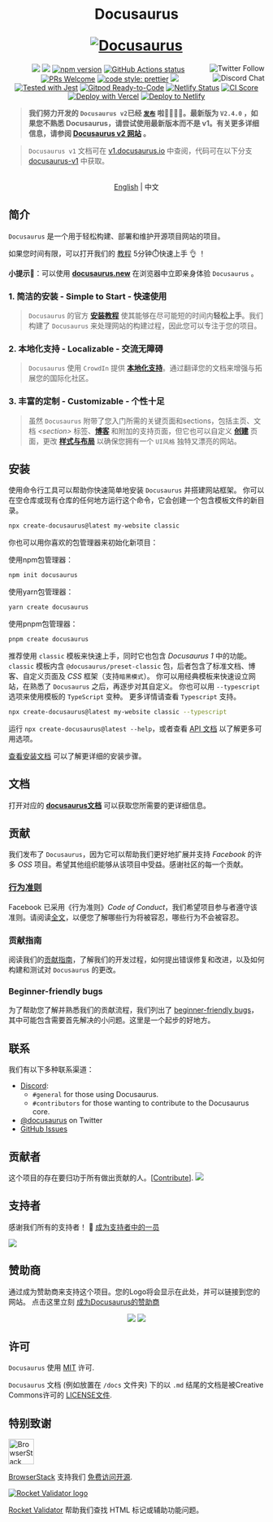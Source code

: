 <h1 align="center">
  <p align="center">Docusaurus</p>
  <a href="https://docusaurus.io"><img src="https://docusaurus.io/img/slash-introducing.svg" alt="Docusaurus"></a>
</h1>

<p align="center">
  <a href="https://twitter.com/docusaurus"><img src="https://img.shields.io/twitter/follow/docusaurus.svg?style=social" align="right" alt="Twitter Follow" /></a>
  <a href="#backers" alt="sponsors on Open Collective"><img src="https://opencollective.com/Docusaurus/backers/badge.svg" /></a>
  <a href="#sponsors" alt="Sponsors on Open Collective"><img src="https://opencollective.com/Docusaurus/sponsors/badge.svg" /></a>
  <a href="https://www.npmjs.com/package/@docusaurus/core"><img src="https://img.shields.io/npm/v/@docusaurus/core.svg?style=flat" alt="npm version"></a>
  <a href="https://github.com/facebook/docusaurus/actions/workflows/tests.yml"><img src="https://github.com/facebook/docusaurus/actions/workflows/tests.yml/badge.svg" alt="GitHub Actions status"></a>
  <a href="CONTRIBUTING.md#pull-requests"><img src="https://img.shields.io/badge/PRs-welcome-brightgreen.svg" alt="PRs Welcome"></a>
  <a href="https://discord.gg/docusaurus"><img src="https://img.shields.io/discord/102860784329052160.svg" align="right" alt="Discord Chat" /></a>
  <a href= "https://github.com/prettier/prettier"><img alt="code style: prettier" src="https://img.shields.io/badge/code_style-prettier-ff69b4.svg"></a>
  <a href="#license"><img src="https://img.shields.io/github/license/sourcerer-io/hall-of-fame.svg?colorB=ff0000"></a>
  <a href="https://github.com/facebook/jest"><img src="https://img.shields.io/badge/tested_with-jest-99424f.svg" alt="Tested with Jest"></a>
  <a href="https://gitpod.io/#https://github.com/facebook/docusaurus"><img src="https://img.shields.io/badge/Gitpod-Ready--to--Code-blue?logo=gitpod" alt="Gitpod Ready-to-Code"/></a>
  <a href="https://app.netlify.com/sites/docusaurus-2/deploys"><img src="https://api.netlify.com/api/v1/badges/9e1ff559-4405-4ebe-8718-5e21c0774bc8/deploy-status" alt="Netlify Status"></a>
  <a href="https://meercode.io/facebook/docusaurus"><img src="https://meercode.io/badge/facebook/docusaurus?type=ci-score" alt="CI Score"></a>
  <a href="https://vercel.com/new/clone?repository-url=https%3A%2F%2Fgithub.com%2Ffacebook%2Fdocusaurus%2Ftree%2Fmain%2Fexamples%2Fclassic&project-name=my-docusaurus-site&repo-name=my-docusaurus-site"><img src="https://vercel.com/button" alt="Deploy with Vercel"/></a>
  <a href="https://app.netlify.com/start/deploy?repository=https://github.com/slorber/docusaurus-starter"><img src="https://www.netlify.com/img/deploy/button.svg" alt="Deploy to Netlify"></a>
</p>

> **我们努力开发的 `Docusaurus v2`已经 [`发布`](https://github.com/facebook/docusaurus/releases) 啦🥳🎊🎉🎉。最新版为  `V2.4.0` ，如果您不熟悉 Docusaurus，请尝试使用最新版本而不是 v1。有关更多详细信息，请参阅 [Docusaurus v2 网站](https://docusaurus.io/) 。**

> `Docusaurus v1` 文档可在 [v1.docusaurus.io](https://v1.docusaurus.io) 中查阅，代码可在以下分支 [docusaurus-v1](https://github.com/facebook/docusaurus/tree/docusaurus-v1) 中获取。

<p align="center">
    <br> <a href="README.md">English</a> | 中文
</p>

## 简介

`Docusaurus` 是一个用于轻松构建、部署和维护开源项目网站的项目。

如果您时间有限，可以打开我们的 [教程](https://tutorial.docusaurus.io) 5分钟⏱️快速上手 &#x1F44C; ！

**小提示&#x1F440;**：可以使用 **[docusaurus.new](https://docusaurus.new)** 在浏览器中立即亲身体验 `Docusaurus` 。

### 1. **简洁的安装 - Simple to Start - 快速使用**

> `Docusaurus` 的官方 [**安装教程**](https://docusaurus.io/docs/installation) 使其能够在尽可能短的时间内**轻松上手**。我们构建了 `Docusaurus` 来处理网站的构建过程，因此您可以专注于您的项目。

### 2. **本地化支持 - Localizable - 交流无障碍**

> `Docusaurus` 使用 `CrowdIn` 提供 [**本地化支持**](https://docusaurus.io/docs/i18n/introduction)。通过翻译您的文档来增强与拓展您的国际化社区。

### 3. **丰富的定制 - Customizable - 个性十足**

> 虽然 `Docusaurus` 附带了您入门所需的关键页面和sections，包括主页、文档 _\<section\>_ 标签、[**博客**](https://docusaurus.io/docs/blog) 和附加的支持页面，但它也可以自定义 [**创建**](https://docusaurus.io/docs/creating-pages) 页面，更改 [**样式与布局**](https://docusaurus.io/docs/styling-layout) 以确保您拥有一个 `UI风格` 独特又漂亮的网站。

## 安装

使用命令行工具可以帮助你快速简单地安装 `Docusaurus` 并搭建网站框架。 你可以在空仓库或现有仓库的任何地方运行这个命令，它会创建一个包含模板文件的新目录。
```bash
npx create-docusaurus@latest my-website classic
```
你也可以用你喜欢的包管理器来初始化新项目：

使用npm包管理器：
```bash
npm init docusaurus
```
使用yarn包管理器：
```bash
yarn create docusaurus
```
使用pnpm包管理器：
```bash
pnpm create docusaurus
```

推荐使用 `classic` 模板来快速上手，同时它也包含 _Docusaurus 1_ 中的功能。 `classic` 模板内含 `@docusaurus/preset-classic` 包，后者包含了标准文档、博客、自定义页面及 _CSS_ 框架（支持`暗黑模式`）。 你可以用经典模板来快速设立网站，在熟悉了 `Docusaurus` 之后，再逐步对其自定义。
你也可以用 `--typescript` 选项来使用模板的 `TypeScript` 变种。 更多详情请查看 `Typescript` 支持。
```bash
npx create-docusaurus@latest my-website classic --typescript
```
运行 <code>npx create-docusaurus@latest --help</code>，或者查看 <a href="https://docusaurus.io/zh-CN/docs/docusaurus-core">API 文档</a> 以了解更多可用选项。

[查看安装文档](https://docusaurus.io/docs/installation) 可以了解更详细的安装步骤。

## 文档
打开对应的 [**docusaurus文档**](https://docusaurus.io/docs) 可以获取您所需要的更详细信息。

## 贡献

我们发布了 `Docusaurus`，因为它可以帮助我们更好地扩展并支持 _Facebook_ 的许多 _OSS_ 项目。希望其他组织能够从该项目中受益。感谢社区的每一个贡献。

### [行为准则](https://code.fb.com/codeofconduct)

Facebook 已采用《行为准则》_Code of Conduct_，我们希望项目参与者遵守该准则。请阅读[全文](https://code.fb.com/codeofconduct)，以便您了解哪些行为将被容忍，哪些行为不会被容忍。

### 贡献指南

阅读我们的[贡献指南](https://github.com/facebook/docusaurus/blob/main/CONTRIBUTING.md)，了解我们的开发过程，如何提出错误修复和改进，以及如何构建和测试对 `Docusaurus` 的更改。

### Beginner-friendly bugs

为了帮助您了解并熟悉我们的贡献流程，我们列出了 [beginner-friendly bugs](https://github.com/facebook/docusaurus/labels/good%20first%20issue)，其中可能包含需要首先解决的小问题。这里是一个起步的好地方。

## 联系

我们有以下多种联系渠道：

- [Discord](https://discord.gg/docusaurus):
  - `#general` for those using Docusaurus.
  - `#contributors` for those wanting to contribute to the Docusaurus core.
- [@docusaurus](https://twitter.com/docusaurus) on Twitter
- [GitHub Issues](https://github.com/facebook/docusaurus/issues)

## 贡献者

这个项目的存在要归功于所有做出贡献的人。[[Contribute](CONTRIBUTING.md)]. <a href="https://github.com/facebook/docusaurus/graphs/contributors"><img src="https://opencollective.com/Docusaurus/contributors.svg?width=890&button=false" /></a>

## 支持者

感谢我们所有的支持者！ 🙏 [成为支持者中的一员](https://opencollective.com/Docusaurus#backer)

<a href="https://opencollective.com/Docusaurus#backers" target="_blank"><img src="https://opencollective.com/Docusaurus/backers.svg?width=890"></a>

## 赞助商

通过成为赞助商来支持这个项目。您的Logo将会显示在此处，并可以链接到您的网站。 点击这里立刻 [成为Docusaurus的赞助商](https://opencollective.com/Docusaurus#sponsor)

<p align="center">
  <a href="https://opencollective.com/Docusaurus/sponsor/0/website" target="_blank"><img src="https://opencollective.com/Docusaurus/sponsor/0/avatar.svg"></a> <a href="https://opencollective.com/Docusaurus/sponsor/1/website" target="_blank"><img src="https://opencollective.com/Docusaurus/sponsor/1/avatar.svg"></a>
</p>

## 许可

`Docusaurus` 使用 [MIT](./LICENSE) 许可.

`Docusaurus` 文档 (例如放置在 `/docs` 文件夹) 下的以 `.md` 结尾的文档是被Creative Commons许可的 [LICENSE文件](./LICENSE-docs).

## 特别致谢

<p>
  <a href="http://www.browserstack.com/" target="_blank">
    <picture>
      <source media="(prefers-color-scheme: dark)" srcset="./admin/img/browserstack-dark-mode-logo.svg#gh-dark-mode-only">
      <img alt="BrowserStack logo" src="./admin/img/browserstack-light-mode-logo.svg#gh-light-mode-only" height="50px" />
    </picture>
  </a>
</p>

[BrowserStack](http://www.browserstack.com/) 支持我们 [免费访问开源](https://www.browserstack.com/open-source).

[![Rocket Validator logo](./admin/img/rocketvalidator-logo.png)](https://rocketvalidator.com/)

[Rocket Validator](https://rocketvalidator.com/) 帮助我们查找 HTML 标记或辅助功能问题。
